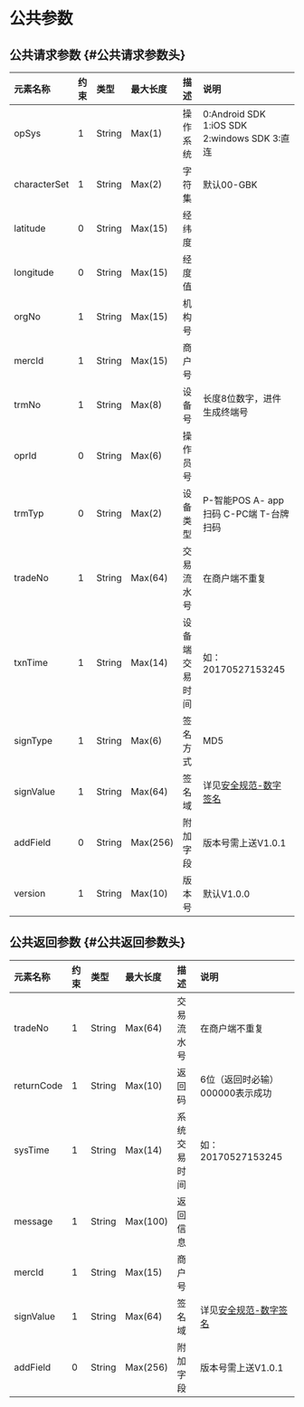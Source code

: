 # 公共参数

## 公共请求参数 {#公共请求参数头}

| 元素名称 | 约束 | 类型 | 最大长度 | 描述 | 说明 |
| :--- | :--- | :--- | :--- | :--- | :--- |
| opSys | 1 | String | Max\(1\) | 操作系统 | 0:Android SDK  1:iOS SDK         2:windows SDK 3:直连 |
| characterSet | 1 | String | Max\(2\) | 字符集 | 默认00-GBK |
| latitude | 0 | String | Max\(15\) | 经纬度 |  |
| longitude | 0 | String | Max\(15\) | 经度值 |  |
| orgNo | 1 | String | Max\(15\) | 机构号 |  |
| mercId | 1 | String | Max\(15\) | 商户号 |  |
| trmNo | 1 | String | Max\(8\) | 设备号 | 长度8位数字，进件生成终端号 |
| oprId | 0 | String | Max\(6\) | 操作员号 |  |
| trmTyp | 0 | String | Max\(2\) | 设备类型 | P-智能POS A- app扫码 C-PC端 T-台牌扫码 |
| tradeNo | 1 | String | Max\(64\) | 交易流水号 | 在商户端不重复 |
| txnTime | 1 | String | Max\(14\) | 设备端交易时间 | 如：20170527153245 |
| signType | 1 | String | Max\(6\) | 签名方式 | MD5 |
| signValue | 1 | String | Max\(64\) | 签名域 | 详见[安全规范-数字签名](/scanAPI/safety-standard.md) |
| addField | 0 | String | Max\(256\) | 附加字段 | 版本号需上送V1.0.1 |
| version | 1 | String | Max\(10\) | 版本号 | 默认V1.0.0 |

## 公共返回参数 {#公共返回参数头}

| 元素名称 | 约束 | 类型 | 最大长度 | 描述 | 说明 |
| :--- | :--- | :--- | :--- | :--- | :--- |
| tradeNo | 1 | String | Max\(64\) | 交易流水号 | 在商户端不重复 |
| returnCode | 1 | String | Max\(10\) | 返回码 | 6位（返回时必输）000000表示成功 |
| sysTime | 1 | String | Max\(14\) | 系统交易时间 | 如：20170527153245 |
| message | 1 | String | Max\(100\) | 返回信息 |  |
| mercId | 1 | String | Max\(15\) | 商户号 |  |
| signValue | 1 | String | Max\(64\) | 签名域 | 详见[安全规范-数字签名](/scanAPI/safety-standard.md) |
| addField | 0 | String | Max\(256\) | 附加字段 | 版本号需上送V1.0.1 |



